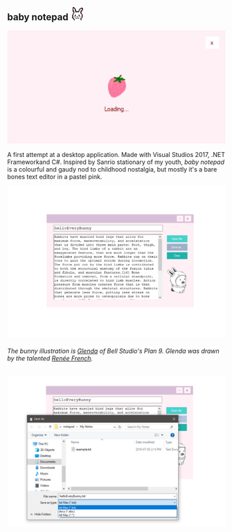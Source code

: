 ## baby notepad ![icon](baby_notepad/baby_notepad/Resources/bun_icon.png)

![screen_1](baby_notepad/baby_notepad/Resources/screenshots/1.png)

A first attempt at a desktop application. Made with Visual Studios 2017, .NET Frameworkand C#. Inspired by Sanrio stationary of my youth, *baby notepad* is a colourful and gaudy nod to childhood nostalgia, but mostly it's a bare bones text editor in a pastel pink. 


![screen_2](baby_notepad/baby_notepad/Resources/screenshots/2.png)
###### The bunny illustration is [Glenda](https://9p.io/plan9/glenda.html) of Bell Studio's Plan 9. Glenda was drawn by the talented [Renée French](https://en.wikipedia.org/wiki/Ren%C3%A9e_French).
![screen_3](baby_notepad/baby_notepad/Resources/screenshots/4.png)  
